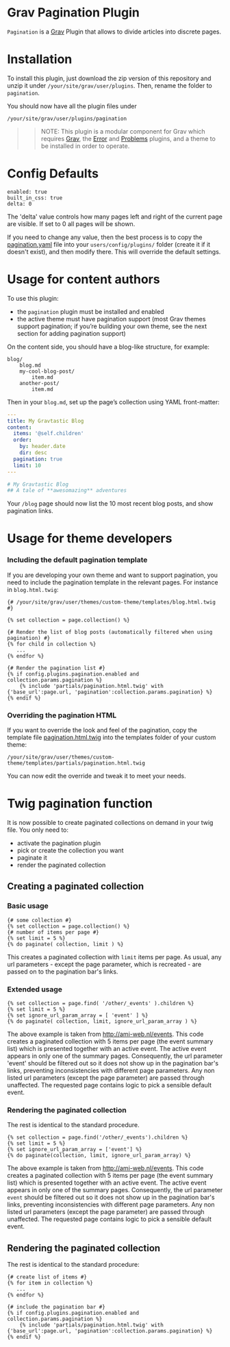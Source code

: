 # Grav Pagination Plugin


`Pagination` is a [Grav][grav] Plugin that allows to divide articles into discrete pages.


# Installation

To install this plugin, just download the zip version of this repository and unzip it under `/your/site/grav/user/plugins`. Then, rename the folder to `pagination`.

You should now have all the plugin files under

	/your/site/grav/user/plugins/pagination

>> NOTE: This plugin is a modular component for Grav which requires [Grav](http://github.com/getgrav/grav), the [Error](https://github.com/getgrav/grav-plugin-error) and [Problems](https://github.com/getgrav/grav-plugin-problems) plugins, and a theme to be installed in order to operate.

# Config Defaults

```
enabled: true
built_in_css: true
delta: 0
```

The 'delta' value controls how many pages left and right of the current page are visible. If set to 0 all pages will be shown.

If you need to change any value, then the best process is to copy the [pagination.yaml](pagination.yaml) file into your `users/config/plugins/` folder (create it if it doesn't exist), and then modify there.  This will override the default settings.

# Usage for content authors

To use this plugin:

- the `pagination` plugin must be installed and enabled
- the active theme must have pagination support (most Grav themes support pagination; if you’re building your own theme, see the next section for adding pagination support)

On the content side, you should have a blog-like structure, for example:

```
blog/
    blog.md
    my-cool-blog-post/
        item.md
    another-post/
        item.md
```

Then in your `blog.md`, set up the page’s collection using YAML front-matter:

```yaml
---
title: My Gravtastic Blog
content:
  items: '@self.children'
  order:
    by: header.date
    dir: desc
  pagination: true
  limit: 10
---

# My Gravtastic Blog
## A tale of **awesomazing** adventures
```

Your `/blog` page should now list the 10 most recent blog posts, and show pagination links.


# Usage for theme developers

### Including the default pagination template

If you are developing your own theme and want to support pagination, you need to include the pagination template in the relevant pages. For instance in `blog.html.twig`:

```twig
{# /your/site/grav/user/themes/custom-theme/templates/blog.html.twig #}

{% set collection = page.collection() %}

{# Render the list of blog posts (automatically filtered when using pagination) #}
{% for child in collection %}
   ...
{% endfor %}

{# Render the pagination list #}
{% if config.plugins.pagination.enabled and collection.params.pagination %}
    {% include 'partials/pagination.html.twig' with {'base_url':page.url, 'pagination':collection.params.pagination} %}
{% endif %}
```

### Overriding the pagination HTML

If you want to override the look and feel of the pagination, copy the template file [pagination.html.twig][pagination] into the templates folder of your custom theme:

```
/your/site/grav/user/themes/custom-theme/templates/partials/pagination.html.twig
```

You can now edit the override and tweak it to meet your needs.

[pagination]: templates/partials/pagination.html.twig
[grav]: http://github.com/getgrav/grav

# Twig pagination function

It is now possible to create paginated collections on demand in your twig file. You only need to:

* activate the pagination plugin
* pick or create the collection you want
* paginate it
* render the paginated collection

## Creating a paginated collection

### Basic usage

```twig
{# some collection #}
{% set collection = page.collection() %}
{# number of items per page #}
{% set limit = 5 %}
{% do paginate( collection, limit ) %}
```

This creates a paginated collection with `limit` items per page. As usual, any url parameters - except the page parameter, which is recreated - are passed on to the pagination bar's links.

### Extended usage

```twig
{% set collection = page.find( '/other/_events' ).children %}
{% set limit = 5 %}
{% set ignore_url_param_array = [ 'event' ] %}
{% do paginate( collection, limit, ignore_url_param_array ) %}
```

The above example is taken from http://ami-web.nl/events. This code creates a paginated collection with 5 items per page (the event summary list) which is presented together with an active event. The active event appears in only one of the summary pages. Consequently, the url parameter 'event' should be filtered out so it does not show up in the pagination bar's links, preventing inconsistencies with different page parameters. Any non listed url parameters (except the page parameter) are passed through unaffected. The requested page contains logic to pick a sensible default event.

### Rendering the paginated collection

The rest is identical to the standard procedure.

```twig
{% set collection = page.find('/other/_events').children %}
{% set limit = 5 %}
{% set ignore_url_param_array = ['event'] %}
{% do paginate(collection, limit, ignore_url_param_array) %}
```

The above example is taken from http://ami-web.nl/events. This code creates a paginated collection with 5 items per page (the event summary list) which is presented together with an active event. The active event appears in only one of the summary pages. Consequently, the url parameter `event` should be filtered out so it does not show up in the pagination bar's links, preventing inconsistencies with different page parameters. Any non listed url parameters (except the page parameter) are passed through unaffected. The requested page contains logic to pick a sensible default event.

## Rendering the paginated collection

The rest is identical to the standard procedure:

```twig
{# create list of items #}
{% for item in collection %}
   ...
{% endfor %}

{# include the pagination bar #}
{% if config.plugins.pagination.enabled and collection.params.pagination %}
    {% include 'partials/pagination.html.twig' with {'base_url':page.url, 'pagination':collection.params.pagination} %}
{% endif %}
```
